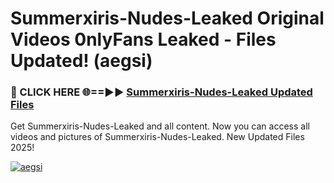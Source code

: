 # Summerxiris-Nudes-Leaked Original Videos 0nlyFans Leaked - Files Updated! (aegsi)

<h3>🔴 CLICK HERE 🌐==►► <a href="https://tinyurl.com/4mcuefdz" rel="nofollow">Summerxiris-Nudes-Leaked Updated Files</a></h3>

Get Summerxiris-Nudes-Leaked and all content. Now you can access all videos and pictures of Summerxiris-Nudes-Leaked. New Updated Files 2025!

[![aegsi](https://i.imgur.com/StAQSOY.gif)](https://tinyurl.com/4mcuefdz)
